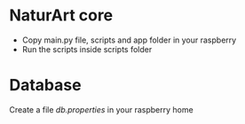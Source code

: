# NaturArt core

* Copy main.py file, scripts and app folder in your raspberry
* Run the scripts inside scripts folder

# Database

Create a file _db.properties_ in your raspberry home
